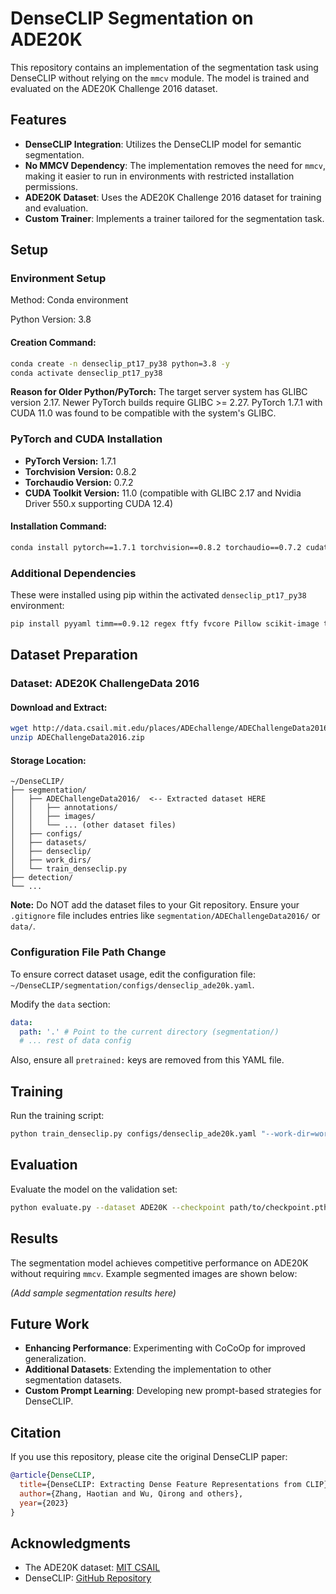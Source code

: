 # DenseCLIP Segmentation on ADE20K

This repository contains an implementation of the segmentation task using DenseCLIP without relying on the `mmcv` module. The model is trained and evaluated on the ADE20K Challenge 2016 dataset.

## Features

- **DenseCLIP Integration**: Utilizes the DenseCLIP model for semantic segmentation.
- **No MMCV Dependency**: The implementation removes the need for `mmcv`, making it easier to run in environments with restricted installation permissions.
- **ADE20K Dataset**: Uses the ADE20K Challenge 2016 dataset for training and evaluation.
- **Custom Trainer**: Implements a trainer tailored for the segmentation task.

## Setup

### Environment Setup

Method: Conda environment

Python Version: 3.8

#### Creation Command:

```bash
conda create -n denseclip_pt17_py38 python=3.8 -y
conda activate denseclip_pt17_py38
```

**Reason for Older Python/PyTorch:** The target server system has GLIBC version 2.17. Newer PyTorch builds require GLIBC >= 2.27. PyTorch 1.7.1 with CUDA 11.0 was found to be compatible with the system's GLIBC.

### PyTorch and CUDA Installation

- **PyTorch Version:** 1.7.1
- **Torchvision Version:** 0.8.2
- **Torchaudio Version:** 0.7.2
- **CUDA Toolkit Version:** 11.0 (compatible with GLIBC 2.17 and Nvidia Driver 550.x supporting CUDA 12.4)

#### Installation Command:

```bash
conda install pytorch==1.7.1 torchvision==0.8.2 torchaudio==0.7.2 cudatoolkit=11.0 -c pytorch -c conda-forge
```

### Additional Dependencies

These were installed using pip within the activated `denseclip_pt17_py38` environment:

```bash
pip install pyyaml timm==0.9.12 regex ftfy fvcore Pillow scikit-image tensorboard wget numpy==1.24.4 six matplotlib opencv-python
```

## Dataset Preparation

### Dataset: ADE20K ChallengeData 2016

#### Download and Extract:

```bash
wget http://data.csail.mit.edu/places/ADEchallenge/ADEChallengeData2016.zip
unzip ADEChallengeData2016.zip
```

#### Storage Location:

```
~/DenseCLIP/
├── segmentation/
│   ├── ADEChallengeData2016/  <-- Extracted dataset HERE
│   │   ├── annotations/
│   │   ├── images/
│   │   └── ... (other dataset files)
│   ├── configs/
│   ├── datasets/
│   ├── denseclip/
│   ├── work_dirs/
│   └── train_denseclip.py
├── detection/
└── ...
```

**Note:** Do NOT add the dataset files to your Git repository. Ensure your `.gitignore` file includes entries like `segmentation/ADEChallengeData2016/` or `data/`.

### Configuration File Path Change

To ensure correct dataset usage, edit the configuration file: `~/DenseCLIP/segmentation/configs/denseclip_ade20k.yaml`.

Modify the `data` section:

```yaml
data:
  path: '.' # Point to the current directory (segmentation/)
  # ... rest of data config
```

Also, ensure all `pretrained:` keys are removed from this YAML file.

## Training

Run the training script:

```bash
python train_denseclip.py configs/denseclip_ade20k.yaml "--work-dir=work_dirs/pt17_run"
```

## Evaluation

Evaluate the model on the validation set:

```bash
python evaluate.py --dataset ADE20K --checkpoint path/to/checkpoint.pth
```

## Results

The segmentation model achieves competitive performance on ADE20K without requiring `mmcv`. Example segmented images are shown below:

*(Add sample segmentation results here)*

## Future Work

- **Enhancing Performance**: Experimenting with CoCoOp for improved generalization.
- **Additional Datasets**: Extending the implementation to other segmentation datasets.
- **Custom Prompt Learning**: Developing new prompt-based strategies for DenseCLIP.

## Citation

If you use this repository, please cite the original DenseCLIP paper:

```bibtex
@article{DenseCLIP,
  title={DenseCLIP: Extracting Dense Feature Representations from CLIP},
  author={Zhang, Haotian and Wu, Qirong and others},
  year={2023}
}
```

## Acknowledgments

- The ADE20K dataset: [MIT CSAIL](http://data.csail.mit.edu/places/ADEchallenge/)
- DenseCLIP: [GitHub Repository](https://github.com/muzairkhattak/multimodal-prompt-learning)


